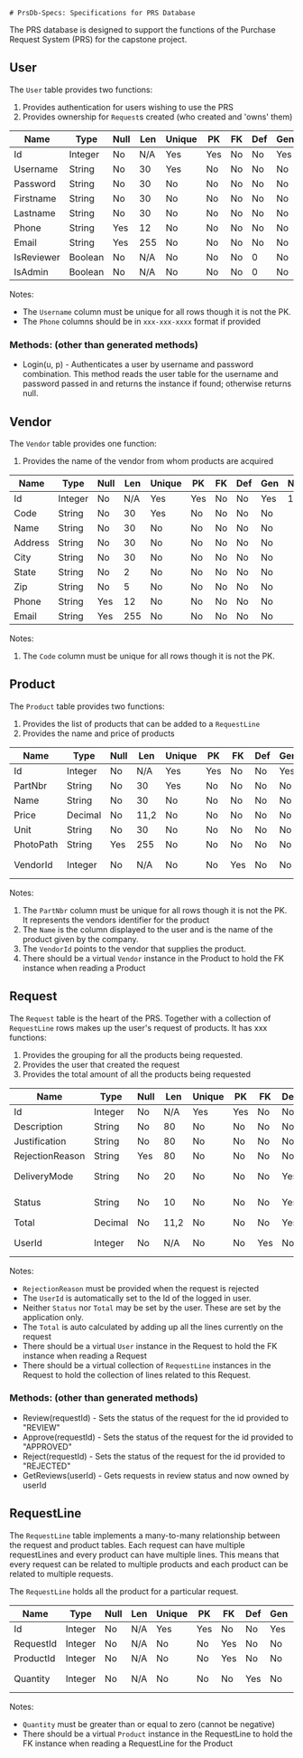     # PrsDb-Specs: Specifications for PRS Database

The PRS database is designed to support the functions of the Purchase Request System (PRS) for the capstone
project.

## User

The `User` table provides two functions:

1. Provides authentication for users wishing to use the PRS
2. Provides ownership for `Request`s created (who created and 'owns' them)

| Name       | Type    | Null | Len | Unique | PK  | FK  | Def | Gen | Notes |
| ----       | ----    | ---- | --- | ------ | --- | --- | --- | --- | ----- |
| Id         | Integer | No   | N/A | Yes    | Yes | No  | No  | Yes | 1,1   |
| Username   | String  | No   | 30  | Yes    | No  | No  | No  | No  |       |
| Password   | String  | No   | 30  | No     | No  | No  | No  | No  |       |
| Firstname  | String  | No   | 30  | No     | No  | No  | No  | No  |       |
| Lastname   | String  | No   | 30  | No     | No  | No  | No  | No  |       |
| Phone      | String  | Yes  | 12  | No     | No  | No  | No  | No  |       |
| Email      | String  | Yes  | 255 | No     | No  | No  | No  | No  |       |
| IsReviewer | Boolean | No   | N/A | No     | No  | No  | 0   | No  |       |
| IsAdmin    | Boolean | No   | N/A | No     | No  | No  | 0   | No  |       |

Notes:

* The `Username` column must be unique for all rows though it is not the PK.
* The `Phone` columns should be in `xxx-xxx-xxxx` format if provided

### Methods: (other than generated methods)

* Login(u, p) - Authenticates a user by username and password combination. This
method reads the user table for the username and password passed in and returns
the instance if found; otherwise returns null.

## Vendor

The `Vendor` table provides one function:

1. Provides the name of the vendor from whom products are acquired

| Name       | Type    | Null | Len | Unique | PK  | FK  | Def | Gen | Notes |
| ----       | ----    | ---- | --- | ------ | --- | --- | --- | --- | ----- |
| Id         | Integer | No   | N/A | Yes    | Yes | No  | No  | Yes | 1,1   |
| Code       | String  | No   | 30  | Yes    | No  | No  | No  | No  |       |
| Name       | String  | No   | 30  | No     | No  | No  | No  | No  |       |
| Address    | String  | No   | 30  | No     | No  | No  | No  | No  |       |
| City       | String  | No   | 30  | No     | No  | No  | No  | No  |       |
| State      | String  | No   | 2   | No     | No  | No  | No  | No  |       |
| Zip        | String  | No   | 5   | No     | No  | No  | No  | No  |       |
| Phone      | String  | Yes  | 12  | No     | No  | No  | No  | No  |       |
| Email      | String  | Yes  | 255 | No     | No  | No  | No  | No  |       |

Notes:

1. The `Code` column must be unique for all rows though it is not the PK.

## Product

The `Product` table provides two functions:

1. Provides the list of products that can be added to a `RequestLine`
2. Provides the name and price of products

| Name       | Type    | Null | Len  | Unique | PK  | FK  | Def | Gen | Notes |
| ----       | ----    | ---- | ---  | ------ | --- | --- | --- | --- | ----- |
| Id         | Integer | No   | N/A  | Yes    | Yes | No  | No  | Yes | 1,1   |
| PartNbr    | String  | No   | 30   | Yes    | No  | No  | No  | No  |       |
| Name       | String  | No   | 30   | No     | No  | No  | No  | No  |       |
| Price      | Decimal | No   | 11,2 | No     | No  | No  | No  | No  |       |
| Unit       | String  | No   | 30   | No     | No  | No  | No  | No  |       |
| PhotoPath  | String  | Yes  | 255  | No     | No  | No  | No  | No  |       |
| VendorId   | Integer | No   | N/A  | No     | No  | Yes | No  | No  | FK to Vendor |

Notes:

1. The `PartNbr` column must be unique for all rows though it is not the PK. It 
represents the vendors identifier for the product
2. The `Name` is the column displayed to the user and is the name of the product
given by the company.
3. The `VendorId` points to the vendor that supplies the product.
4. There should be a virtual `Vendor` instance in the Product to hold the FK
instance when reading a Product

## Request

The `Request` table is the heart of the PRS. Together with a collection of `RequestLine`
rows makes up the user's request of products. It has xxx functions:

1. Provides the grouping for all the products being requested.
2. Provides the user that created the request
3. Provides the total amount of all the products being requested

| Name            | Type    | Null | Len  | Unique | PK  | FK  | Def | Gen | Notes |
| ----            | ----    | ---- | ---  | ------ | --- | --- | --- | --- | ----- |
| Id              | Integer | No   | N/A  | Yes    | Yes | No  | No  | Yes | 1,1   |
| Description     | String  | No   | 80   | No     | No  | No  | No  | No  |       |
| Justification   | String  | No   | 80   | No     | No  | No  | No  | No  |       |
| RejectionReason | String  | Yes  | 80   | No     | No  | No  | No  | No  |       |
| DeliveryMode    | String  | No   | 20   | No     | No  | No  | Yes | No  | Def 'Pickup' |
| Status          | String  | No   | 10   | No     | No  | No  | Yes | No  | Def 'NEW'    |
| Total           | Decimal | No   | 11,2 | No     | No  | No  | Yes | No  | Def 0 |
| UserId          | Integer | No   | N/A  | No     | No  | Yes | No  | No  | FK to User |

Notes:

* `RejectionReason` must be provided when the request is rejected
* The `UserId` is automatically set to the Id of the logged in user.
* Neither `Status` nor `Total` may be set by the user. These are set by the application only.
* The `Total` is auto calculated by adding up all the lines currently on the request
* There should be a virtual `User` instance in the Request to hold the FK
instance when reading a Request
* There should be a virtual collection of `RequestLine` instances in the Request to
hold the collection of lines related to this Request.

### Methods: (other than generated methods)

* Review(requestId) - Sets the status of the request for the id provided to "REVIEW"
* Approve(requestId) - Sets the status of the request for the id provided to "APPROVED"
* Reject(requestId) - Sets the status of the request for the id provided to "REJECTED"
* GetReviews(userId) - Gets requests in review status and now owned by userId

## RequestLine

The `RequestLine` table implements a many-to-many relationship between the request and product tables. Each request
can have multiple requestLines and every product can have multiple lines. This means that every request can be related
to multiple products and each product can be related to multiple requests.

The `RequestLine` holds all the product for a particular request.

| Name            | Type    | Null | Len  | Unique | PK  | FK  | Def | Gen | Notes |
| ----            | ----    | ---- | ---  | ------ | --- | --- | --- | --- | ----- |
| Id              | Integer | No   | N/A  | Yes    | Yes | No  | No  | Yes | 1,1   |
| RequestId       | Integer | No   | N/A  | No     | No  | Yes | No  | No  |       |
| ProductId       | Integer | No   | N/A  | No     | No  | Yes | No  | No  |       |
| Quantity        | Integer | No   | N/A  | No     | No  | No  | Yes | No  | def to 1 |

Notes:

* `Quantity` must be greater than or equal to zero (cannot be negative)
* There should be a virtual `Product` instance in the RequestLine to hold the FK
instance when reading a RequestLine for the Product
